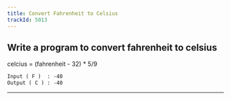 ```yaml
---
title: Convert Fahrenheit to Celsius
trackId: 5013
---
```


## Write a program to convert fahrenheit to celsius

celcius = (fahrenheit - 32) * 5/9

```txt
Input ( F )  : -40
Output ( C ) : -40
```

---

